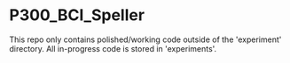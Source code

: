 # P300_BCI_Speller

This repo only contains polished/working code outside of the 'experiment' directory. All in-progress code is stored in 'experiments'.